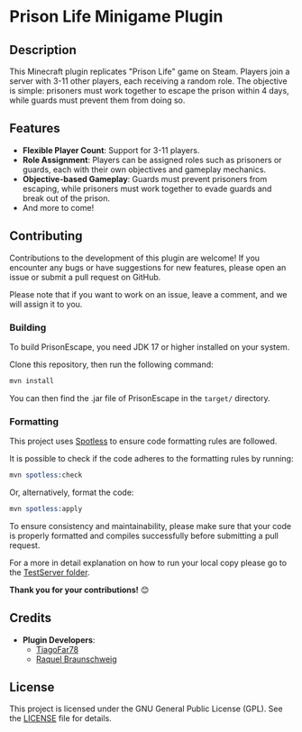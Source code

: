 # Prison Life Minigame Plugin

## Description
This Minecraft plugin replicates "Prison Life" game on Steam. Players join a server with 3-11 other players, each receiving a random role. The objective is simple: prisoners must work together to escape the prison within 4 days, while guards must prevent them from doing so.

## Features
- **Flexible Player Count**: Support for 3-11 players.
- **Role Assignment**: Players can be assigned roles such as prisoners or guards, each with their own objectives and gameplay mechanics.
- **Objective-based Gameplay**: Guards must prevent prisoners from escaping, while prisoners must work together to evade guards and break out of the prison.
- And more to come!

## Contributing
Contributions to the development of this plugin are welcome! If you encounter any bugs or have suggestions for new features, please open an issue or submit a pull request on GitHub.

Please note that if you want to work on an issue, leave a comment, and we will assign it to you.

### Building

To build PrisonEscape, you need JDK 17 or higher installed on your system.

Clone this repository, then run the following command:

```s
mvn install
```

You can then find the .jar file of PrisonEscape in the `target/` directory.

### Formatting

This project uses [Spotless](https://github.com/diffplug/spotless) to ensure code formatting rules
are followed.

It is possible to check if the code adheres to the formatting rules by running:

```s
mvn spotless:check
```

Or, alternatively, format the code:

```s
mvn spotless:apply
```

To ensure consistency and maintainability, please make sure that your code is properly formatted and compiles successfully before submitting a pull request.

For a more in detail explanation on how to run your local copy please go to the [TestServer folder](/TestServer/).

**Thank you for your contributions!** 😊

## Credits
- **Plugin Developers**:
  - [TiagoFar78](https://github.com/TiagoFar78)
  - [Raquel Braunschweig](https://github.com/iquelli)

## License

This project is licensed under the GNU General Public License (GPL). See the [LICENSE](LICENSE) file for details.